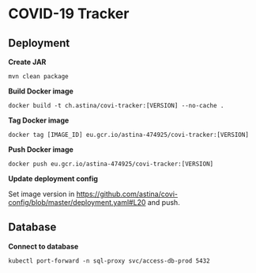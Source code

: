 COVID-19 Tracker
===

## Deployment

**Create JAR**
  
```
mvn clean package
```

**Build Docker image**

```
docker build -t ch.astina/covi-tracker:[VERSION] --no-cache . 
```

**Tag Docker image**

```
docker tag [IMAGE_ID] eu.gcr.io/astina-474925/covi-tracker:[VERSION]
```

**Push Docker image**

```
docker push eu.gcr.io/astina-474925/covi-tracker:[VERSION]
```

**Update deployment config**

Set image version in https://github.com/astina/covi-config/blob/master/deployment.yaml#L20
and push.


## Database

**Connect to database**

```
kubectl port-forward -n sql-proxy svc/access-db-prod 5432
```
